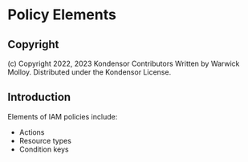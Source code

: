 # Policy Elements

## Copyright
 (c) Copyright 2022, 2023 Kondensor Contributors
 Written by Warwick Molloy.
 Distributed under the Kondensor License.


## Introduction

Elements of IAM policies include:
- Actions
- Resource types
- Condition keys

